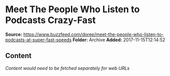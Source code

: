 # Meet The People Who Listen to Podcasts Crazy-Fast

**Source:** https://www.buzzfeed.com/doree/meet-the-people-who-listen-to-podcasts-at-super-fast-speeds
**Folder:** Archive
**Added:** 2017-11-15T12:14:52




## Content
*Content would need to be fetched separately for web URLs*
